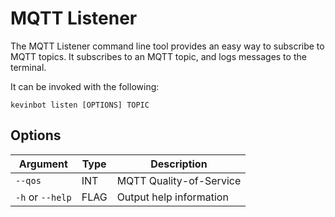 # MQTT Listener

The MQTT Listener command line tool provides an easy way to subscribe to MQTT topics. 
It subscribes to an MQTT topic, and logs messages to the terminal.

It can be invoked with the following:

```console
kevinbot listen [OPTIONS] TOPIC
```

## Options

| Argument         | Type | Description             |
| ---------------- | ---- | ----------------------- |
| `--qos`          | INT  | MQTT Quality-of-Service |
| `-h` or `--help` | FLAG | Output help information |